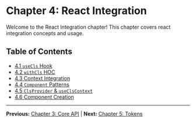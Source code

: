 # Chapter 4: React Integration

Welcome to the React Integration chapter! This chapter covers react integration concepts and usage.

## Table of Contents
- [4.1 `useCls` Hook](./4.1-usecls-hook.md)
- [4.2 `withCls` HOC](./4.2-withcls-hoc.md)
- [4.3 Context Integration](./4.3-context-integration.md)
- [4.4 `Component` Patterns](./4.4-component-patterns.md)
- [4.5 `ClsProvider` & `useClsContext`](./4.5-clsprovider-useclscontext.md)
- [4.6 Component Creation](./4.6-component-creation.md)

---

**Previous:** [Chapter 3: Core API](../03-core-api/README.md) | **Next:** [Chapter 5: Tokens](../05-tokens/README.md)
